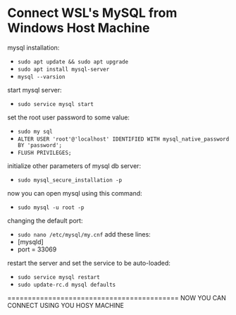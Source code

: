 # Connect WSL's MySQL from Windows Host Machine

mysql installation:
- `sudo apt update && sudo apt upgrade`
- `sudo apt install mysql-server`
- `mysql --varsion`

start mysql server:
- `sudo service mysql start`

set the root user password to some value:
- `sudo my sql`
- `ALTER USER 'root'@'localhost' IDENTIFIED WITH mysql_native_password BY 'password';`
- `FLUSH PRIVILEGES;`

initialize other parameters of mysql db server:
- `sudo mysql_secure_installation -p`

now you can open mysql using this command:
- `sudo mysql -u root -p`

changing the default port:
- `sudo nano /etc/mysql/my.cnf`
add these lines:
- [mysqld]
- port = 33069

restart the server and set the service to be auto-loaded:
- `sudo service mysql restart`
- `sudo update-rc.d mysql defaults`


==========================================
NOW YOU CAN CONNECT USING YOU HOSY MACHINE

